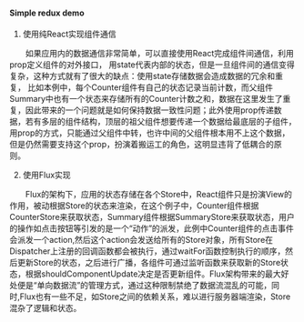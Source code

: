 #### Simple redux demo 

1. 使用纯React实现组件通信

&emsp;&emsp;如果应用内的数据通信非常简单，可以直接使用React完成组件间通信，利用prop定义组件的对外接口，
用state代表内部的状态，但是一旦组件间的通信变得复杂，这种方式就有了很大的缺点：使用state存储数据会造成数据的冗余和重复，
比如本例中，每个Counter组件有自己的状态记录当前计数，而父组件Summary中也有一个状态来存储所有的Counter计数之和，数据在这里发生了重复，因此带来的一个问题就是如何保持数据一致性问题；此外使用prop传递数据，若有多层的组件结构，顶层的祖父组件想要传递一个数据给最底层的子组件，用prop的方式，只能通过父组件中转，也许中间的父组件根本用不上这个数据，但是仍然需要支持这个prop，扮演着搬运工的角色，这明显违背了低耦合的原则。

2. 使用Flux实现

&emsp;&emsp;Flux的架构下，应用的状态存储在各个Store中，React组件只是扮演View的作用，被动根据Store的状态来渲染，在这个例子中，Counter组件根据CounterStore来获取状态，Summary组件根据SummaryStore来获取状态，用户的操作如点击按钮等引发的是一个“动作”的派发，此例中Counter组件的点击事件会派发一个action,然后这个action会发送给所有的Store对象，所有Store在Dispatcher上注册的回调函数都会被执行，通过waitFor函数控制执行的顺序，然后更新Store的状态，之后进行广播，各组件可通过监听函数来获取新的Store状态，根据shouldComponentUpdate决定是否更新组件。Flux架构带来的最大好处便是“单向数据流”的管理方式，通过这种限制禁绝了数据流混乱的可能，同时,Flux也有一些不足，如Store之间的依赖关系，难以进行服务器端渲染，Store混杂了逻辑和状态。